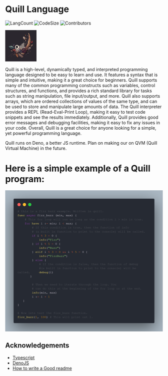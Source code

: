 # Quill Language
![LangCount](https://img.shields.io/github/languages/count/TheRealHiThere/Quill)
![CodeSize](https://img.shields.io/github/languages/code-size/TheRealHiThere/Quill)
![Contributors](https://img.shields.io/github/contributors/TheRealHiThere/Quill)

![image|512x397, 20%](./QuillLogo.png)

Quill is a high-level, dynamically typed, and interpreted programming language designed to be easy to learn and use. It features a syntax that is simple and intuitive, making it a great choice for beginners. Quill supports many of the common programming constructs such as variables, control structures, and functions, and provides a rich standard library for tasks such as string manipulation, file input/output, and more. Quill also supports arrays, which are ordered collections of values of the same type, and can be used to store and manipulate large amounts of data. The Quill interpreter provides a REPL (Read-Eval-Print Loop), making it easy to test code snippets and see the results immediately. Additionally, Quill provides good error messages and debugging facilities, making it easy to fix any issues in your code. Overall, Quill is a great choice for anyone looking for a simple, yet powerful programming language.

Quill runs on Deno, a better JS runtime. Plan on making our on QVM (Quill Virtual Machine) in the future.

# Here is a simple example of a Quill program:

![image](./code1.png)

## Acknowledgements
 - [Typescript](https://github.com/microsoft/TypeScript)
 - [DenoJS](https://deno.land/)
 - [How to write a Good readme](https://bulldogjob.com/news/449-how-to-write-a-good-readme-for-your-github-project)

